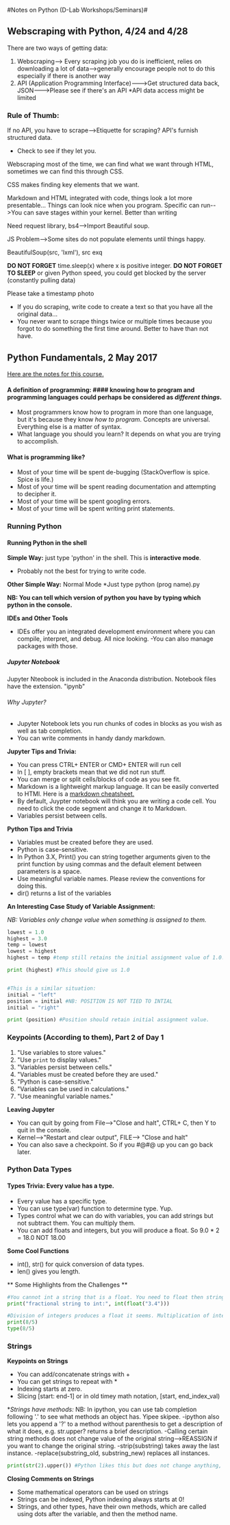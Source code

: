 #Notes on Python (D-Lab Workshops/Seminars)#

## Webscraping with Python, 4/24 and 4/28 ##
There are two ways of getting data:
1. Webscraping--> Every scraping job you do is inefficient, relies on downloading a lot of data-->generally encourage people not to do this especially if there is another way
2. API (Application Programming Interface)--->Get structured data back, JSON--->Please see if there's an API
  *API data access might be limited

### Rule of Thumb: ###
If no API, you have to scrape-->Etiquette for scraping? API's furnish structured data. 
* Check to see if they let you. 

Webscraping most of the time, we can find what we want through HTML, sometimes we can find this through CSS. 

CSS makes finding key elements that we want. 

Markdown and HTML integrated with code, things look a lot more presentable... Things can look nice when you program. 
Specific can run-->You can save stages within your kernel. Better than writing 

Need request library, bs4-->Import Beautiful soup.

JS Problem-->Some sites do not populate elements until things happy. 

BeautifulSoup(src, 'lxml'), src exq

**DO NOT FORGET** time.sleep(x) where x is positive integer. **DO NOT FORGET TO SLEEP** or given Python speed, you could get blocked by the server (constantly pulling data)

Please take a timestamp photo
- If you do scraping, write code to create a text so that you have all the original data... 
- You never want to scrape things twice or multiple times because you forgot to do something the first time around. Better to have than not have. 

## Python Fundamentals, 2 May 2017 ##

[Here are the notes for this course.](https://github.com/dlab-berkeley/python-fundamentals/blob/master/Day_1/00_Intro.md)

#### A definition of programming: #### knowing how to program and programming languages could perhaps be considered as *different things*. 
* Most programmers know how to program in more than one language, but it's because they know *how to program*. Concepts are universal. Everything else is a matter of 
syntax.
* What language you should you learn? It depends on what you are trying to accomplish.  

#### What is programming like? ####
* Most of your time will be spent de-bugging (StackOverflow is spice. Spice is life.)
* Most of your time will be spent reading documentation and attempting to decipher it. 
* Most of your time will be spent googling errors. 
* Most of your time will be spent writing print statements. 

### Running Python ###

#### Running Python in the shell ####

**Simple Way:** just type 'python' in the shell. This is **interactive mode**.
  * Probably not the best for trying to write code. 

**Other Simple Way:** Normal Mode
  *Just type python (prog name).py

**NB: You can tell which version of python you have by typing which python in the console.**

**IDEs and Other Tools**
- IDEs offer you an integrated development environment where you can compile, interpret, and debug. All nice looking.
  -You can also manage packages with those. 

 ##### Jupyter Notebook ####
 Jupyter Nteobook is included in the Anaconda distribution. Notebook files have the extension. "ipynb"
 
 ###### Why Jupyter? ######
 * Jupyter Notebook lets you run chunks of codes in blocks as you wish as well as tab completion. 
 * You can write comments in handy dandy markdown. 

 **Jupyter Tips and Trivia:**
 * You can press CTRL+ ENTER or CMD+ ENTER will run cell 
 * ln [ ], empty brackets mean that we did not run stuff. 
 * You can merge or split cells/blocks of code as you see fit. 
 * Markdown is a lightweight markup language. It can be easily converted to HTMl. Here is a [markdown cheatsheet.](https://github.com/adam-p/markdown-here/wiki/Markdown-Cheatsheet)
 * By default, Juypter notebook will think you are writing a code cell. You need to click the code segment and change it to Markdown.
 * Variables persist between cells.

 **Python Tips and Trivia**
 - Variables must be created before they are used.
 - Python is case-sensitive. 
 - In Python 3.X, Print() you can string together arguments given to the print function by using commas and the default element between parameters is a space.
 - Use meaningful variable names. Please review the conventions for doing this. 
 - dir() returns a list of the variables

 **An Interesting Case Study of Variable Assignment:**
 
 _NB: Variables only change value when something is assigned to them._
 
 ```Python
lowest = 1.0
highest = 3.0
temp = lowest
lowest = highest
highest = temp #temp still retains the initial assignment value of 1.0.

print (highest) #This should give us 1.0


#This is a similar situation:
initial = "left"
position = initial #NB: POSITION IS NOT TIED TO INTIAL
initial = "right"

print (position) #Position should retain initial assignment value. 
 ```

### Keypoints (According to them), Part 2 of Day 1 ###

1. "Use variables to store values."
2. "Use `print` to display values."
3. "Variables persist between cells."
4. "Variables must be created before they are used."
5. "Python is case-sensitive."
6. "Variables can be used in calculations."
7. "Use meaningful variable names."

 
 **Leaving Jupyter**
 - You can quit by going from File-->"Close and halt", CTRL+ C, then Y to quit in the console.
 - Kernel-->"Restart and clear output", FILE--> "Close and halt"
 - You can also save a checkpoint. So if you #@#@ up you can go back later. 

### Python Data Types ###

#### Types Trivia: Every value has a type. #####
- Every value has a specific type.
- You can use type(var) function to determine type. Yup. 
- Types control what we can do with variables, you can add strings but not subtract them. You can multiply them. 
- You can add floats and integers, but you will produce a float. So 9.0 * 2 = 18.0 NOT 18.00

**Some Cool Functions**
- int(), str() for quick conversion of data types.
- len() gives you length. 


** Some Highlights from the Challenges **
```Python
#You cannot int a string that is a float. You need to float then string.
print("fractional string to int:", int(float("3.4"))) 

#Division of integers produces a float it seems. Multiplication of integers does not. I wonder why. 
print(8/5)
type(8/5)
```
### Strings ###

**Keypoints on Strings**
- You can add/concatenate strings with +
- You can get strings to repeat with *
- Indexing starts at zero. 
- Slicing [start: end-1] or in old timey math notation, [start, end_index_val)

**Strings have methods:*
NB: In ipython, you can use tab completion following '.' to see what methods an object has. Yipee skipee.
-ipython also lets you append a '?' to a method without parenthesis to get a description of what it does, e.g. str.upper? returns a brief description. 
-Calling certain string methods does not change value of the original string-->REASSIGN if you want to change the original string. 
-strip(substring) takes away the last instance.
-replace(substring_old, substring_new) replaces all instances. 

```Python
print(str(2).upper()) #Python likes this but does not change anything, as youu cannot uppercase a number.
```


**Closing Comments on Strings**
- Some mathematical operators can be used on strings
- Strings can be indexed, Python indexing always starts at 0!
- Strings, and other types, have their own methods, which are called using dots after the variable, and then the method name.

### 

